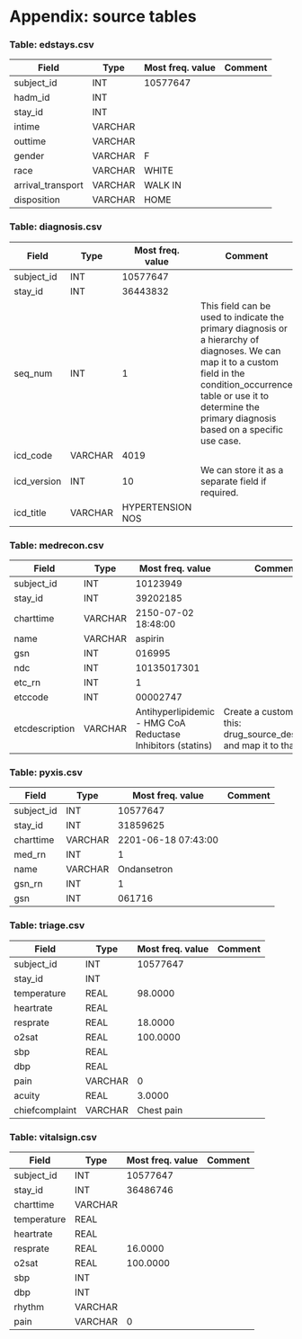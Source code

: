 # Appendix: source tables

### Table: edstays.csv

| Field | Type | Most freq. value | Comment |
| --- | --- | --- | --- |
| subject_id | INT | 10577647 |  |
| hadm_id | INT |  |  |
| stay_id | INT |  |  |
| intime | VARCHAR |  |  |
| outtime | VARCHAR |  |  |
| gender | VARCHAR | F |  |
| race | VARCHAR | WHITE |  |
| arrival_transport | VARCHAR | WALK IN |  |
| disposition | VARCHAR | HOME |  |

### Table: diagnosis.csv

| Field | Type | Most freq. value | Comment |
| --- | --- | --- | --- |
| subject_id | INT | 10577647 |  |
| stay_id | INT | 36443832 |  |
| seq_num | INT | 1 | This field can be used to indicate the primary diagnosis or a hierarchy of diagnoses. We can map it to a custom field in the condition_occurrence table or use it to determine the primary diagnosis based on a specific use case. |
| icd_code | VARCHAR | 4019 |  |
| icd_version | INT | 10 | We can store it as a separate field if required. |
| icd_title | VARCHAR | HYPERTENSION NOS |  |

### Table: medrecon.csv

| Field | Type | Most freq. value | Comment |
| --- | --- | --- | --- |
| subject_id | INT | 10123949 |  |
| stay_id | INT | 39202185 |  |
| charttime | VARCHAR | 2150-07-02 18:48:00 |  |
| name | VARCHAR | aspirin |  |
| gsn | INT | 016995 |  |
| ndc | INT | 10135017301 |  |
| etc_rn | INT | 1 |  |
| etccode | INT | 00002747 |  |
| etcdescription | VARCHAR | Antihyperlipidemic - HMG CoA Reductase Inhibitors (statins) | Create a custom field for this: drug_source_description and map it to that. |

### Table: pyxis.csv

| Field | Type | Most freq. value | Comment |
| --- | --- | --- | --- |
| subject_id | INT | 10577647 |  |
| stay_id | INT | 31859625 |  |
| charttime | VARCHAR | 2201-06-18 07:43:00 |  |
| med_rn | INT | 1 |  |
| name | VARCHAR | Ondansetron |  |
| gsn_rn | INT | 1 |  |
| gsn | INT | 061716 |  |

### Table: triage.csv

| Field | Type | Most freq. value | Comment |
| --- | --- | --- | --- |
| subject_id | INT | 10577647 |  |
| stay_id | INT |  |  |
| temperature | REAL | 98.0000 |  |
| heartrate | REAL |  |  |
| resprate | REAL | 18.0000 |  |
| o2sat | REAL | 100.0000 |  |
| sbp | REAL |  |  |
| dbp | REAL |  |  |
| pain | VARCHAR | 0 |  |
| acuity | REAL | 3.0000 |  |
| chiefcomplaint | VARCHAR | Chest pain |  |

### Table: vitalsign.csv

| Field | Type | Most freq. value | Comment |
| --- | --- | --- | --- |
| subject_id | INT | 10577647 |  |
| stay_id | INT | 36486746 |  |
| charttime | VARCHAR |  |  |
| temperature | REAL |  |  |
| heartrate | REAL |  |  |
| resprate | REAL | 16.0000 |  |
| o2sat | REAL | 100.0000 |  |
| sbp | INT |  |  |
| dbp | INT |  |  |
| rhythm | VARCHAR |  |  |
| pain | VARCHAR | 0 |  |

